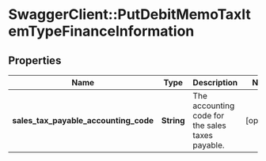 # SwaggerClient::PutDebitMemoTaxItemTypeFinanceInformation

## Properties
Name | Type | Description | Notes
------------ | ------------- | ------------- | -------------
**sales_tax_payable_accounting_code** | **String** | The accounting code for the sales taxes payable.  | [optional] 



